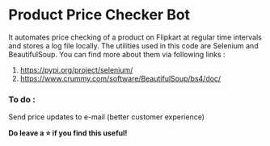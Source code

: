 # Product Price Checker Bot 
It automates price checking of a product on Flipkart at regular time intervals and stores a log file locally. The utilities used in this code are Selenium and BeautifulSoup. You can find more about them via following links :
1. https://pypi.org/project/selenium/
2. https://www.crummy.com/software/BeautifulSoup/bs4/doc/

### To do :
Send price updates to e-mail (better customer experience)

**Do leave a :star: if you find this useful!**

